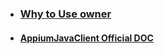 


* ### [Why to Use owner](https://medium.com/weekly-webtips/no-more-boilerplate-code-for-properties-files-aecc6fe55c0d)

* #### [AppiumJavaClient Official DOC](https://javadoc.io/doc/io.appium/java-client/latest/index.html)
